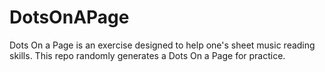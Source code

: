 # DotsOnAPage
Dots On a Page is an exercise designed to help one's sheet music reading skills. This repo randomly generates a Dots On a Page for practice.  
